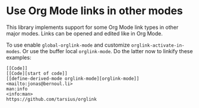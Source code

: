 Use Org Mode links in other modes
=================================

This library implements support for some Org Mode link types in
other major modes.  Links can be opened and edited like in Org
Mode.

To use enable `global-orglink-mode` and customize
`orglink-activate-in-modes`.  Or use the buffer local
`orglink-mode`.  Do the latter now to linkify these examples:

```
[[Code]]
[[Code][start of code]]
[[define-derived-mode orglink-mode][orglink-mode]]
<mailto:jonas@bernoul.li>
man:info
<info:man>
https://github.com/tarsius/orglink
```
